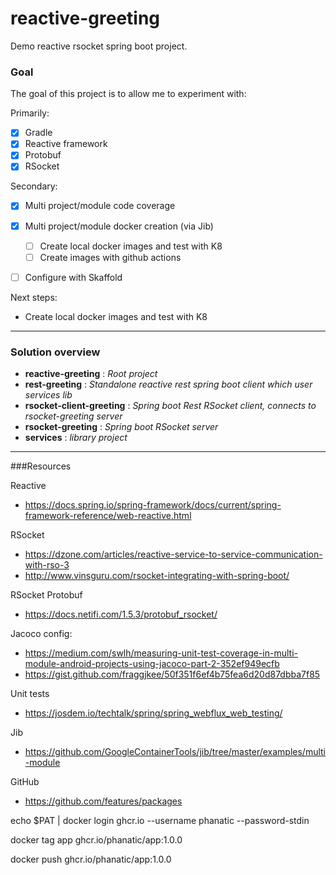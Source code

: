 # reactive-greeting

Demo reactive rsocket spring boot project. 

### Goal

The goal of this project is to allow me to experiment with:

Primarily:
- [x] Gradle
- [x] Reactive framework
- [x] Protobuf
- [x] RSocket

Secondary: 
- [x] Multi project/module code coverage
- [x] Multi project/module docker creation (via Jib)
  - [ ] Create local docker images and test with K8
  - [ ] Create images with github actions
- [ ] Configure with Skaffold


Next steps:
- Create local docker images and test with K8


---

### Solution overview
- __reactive-greeting__ : _Root project_
- __rest-greeting__ : _Standalone reactive rest spring boot client which user services lib_
- __rsocket-client-greeting__ : _Spring boot Rest RSocket client, connects to rsocket-greeting server_
- __rsocket-greeting__ : _Spring boot RSocket server_
- __services__ : _library project_

---

###Resources

Reactive
- https://docs.spring.io/spring-framework/docs/current/spring-framework-reference/web-reactive.html

RSocket
- https://dzone.com/articles/reactive-service-to-service-communication-with-rso-3
- http://www.vinsguru.com/rsocket-integrating-with-spring-boot/

RSocket Protobuf
- https://docs.netifi.com/1.5.3/protobuf_rsocket/

Jacoco config:
- https://medium.com/swlh/measuring-unit-test-coverage-in-multi-module-android-projects-using-jacoco-part-2-352ef949ecfb
- https://gist.github.com/fraggjkee/50f351f6ef4b75fea6d20d87dbba7f85

Unit tests
- https://josdem.io/techtalk/spring/spring_webflux_web_testing/

Jib
- https://github.com/GoogleContainerTools/jib/tree/master/examples/multi-module

GitHub
 - https://github.com/features/packages

echo $PAT | docker login ghcr.io --username phanatic --password-stdin

docker tag app ghcr.io/phanatic/app:1.0.0

docker push ghcr.io/phanatic/app:1.0.0
